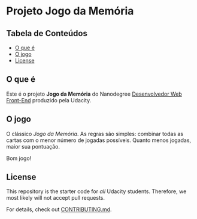 # Projeto Jogo da Memória

## Tabela de Conteúdos

* [O que é](#o-que-é)
* [O jogo](#o-jogo)
* [License](#license)

## O que é

Este é o projeto **Jogo da Memória** do Nanodegree [Desenvolvedor Web Front-End](https://br.udacity.com/course/front-end-web-developer-nanodegree--nd001#) produzido pela Udacity.

## O jogo

O clássico _Jogo da Memória_. As regras são simples: combinar todas as cartas com o menor número de jogadas possíveis. Quanto menos jogadas, maior sua pontuação.

Bom jogo!

## License

This repository is the starter code for _all_ Udacity students. Therefore, we most likely will not accept pull requests.

For details, check out [CONTRIBUTING.md](CONTRIBUTING.md).